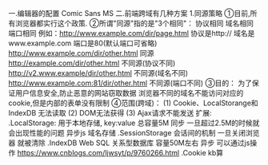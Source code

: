 一.编辑器的配置
    Comic Sans MS
二.前端跨域有几种方案
    1.同源策略
        ①目前,所有浏览器都实行这个政策. 
        ②所谓"同源"指的是"3个相同"：
            协议相同
            域名相同
            端口相同
            例如：http://www.example.com/dir/page.html   协议是http://   域名是www.example.com  端口是80(默认端口可省略)
                      http://www.example.com/dir/other.html 同源
                      http://example.com/dir/other.html 不同源(协议不同)
                      http://v2.www.example/dir/other.html 不同源(域名不同)
                      http://www.example.com:81/dir/other.html 不同源(端口不同)
        ③目的：
            为了保证用户信息安全,防止恶意的网站窃取数据
            浏览器不同的域名不能访问对应的cookie,但是内部的表单没有限制
        ④范围(跨域)：
            (1) Cookie、LocalStorange和 IndexDB 无法读取
            (2) DOM无法获得
            (3) Ajax请求不能发送
            扩展:
              .LocalStorage: 用于本地存储, key:value   总容量5M 同步 一旦超过2.5M的时候就会出现性能的问题  异步js  域名存储
              .SessionStorage 会话间的机制 一旦关闭浏览器 就被清除
              .IndexDB Web SQL 关系型数据库 容量50M左右 异步 可以通过js操作
                https://www.cnblogs.com/ljwsyt/p/9760266.html
              .Cookie  kb算